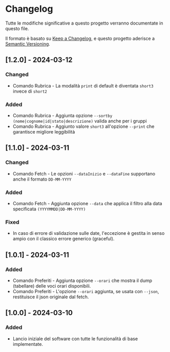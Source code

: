 # Changelog

Tutte le modifiche significative a questo progetto verranno documentate in questo file.

Il formato è basato su [Keep a Changelog](https://keepachangelog.com/en/1.0.0/), e questo progetto aderisce a [Semantic Versioning](https://semver.org/spec/v2.0.0.html).

## [1.2.0] - 2024-03-12

### Changed
- Comando Rubrica - La modalità `print` di default è diventata `short3` invece di `short2`

### Added
- Comando Rubrica - Aggiunta opzione `--sortby` `(nome|cognome|id|stato|descrizione)` valida anche per i gruppi
- Comando Rubrica - Aggiunto valore `short3` all'opzione `--print` che garantisce migliore leggibilità

## [1.1.0] - 2024-03-11

### Changed
- Comando Fetch - Le opzioni `--dataInizio` e `--dataFine` supportano anche il formato `DD-MM-YYYY`

### Added
- Comando Fetch - Aggiunta opzione `--data` che applica il filtro alla data specificata `(YYYYMMDD|DD-MM-YYYY)`

### Fixed
- In caso di errore di validazione sulle date, l'eccezione è gestita in senso ampio con il classico errore generico (graceful).

## [1.0.1] - 2024-03-11

### Added
- Comando Preferiti - Aggiunta opzione `--orari` che mostra il dump (tabellare) delle voci orari disponibili.
- Comando Preferiti - L'opzione `--orari` aggiunta, se usata con `--json`, restituisce il json originale dal fetch.

## [1.0.0] - 2024-03-10

### Added
- Lancio iniziale del software con tutte le funzionalità di base implementate.

